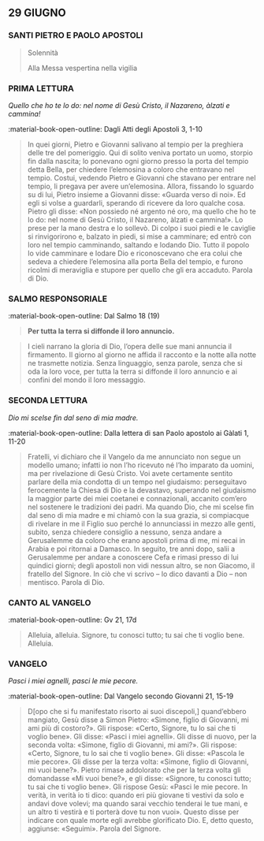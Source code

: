 ## 29 GIUGNO
> 
### SANTI PIETRO E PAOLO APOSTOLI
> 
> Solennità
> 
> Alla Messa vespertina nella vigilia
> 
### PRIMA LETTURA
*Quello che ho te lo do: nel nome di Gesù Cristo, il Nazareno, àlzati e cammina!*

:material-book-open-outline: Dagli Atti degli Apostoli
3, 1-10

> In quei giorni, Pietro e Giovanni salivano al tempio per la preghiera delle tre del pomeriggio. Qui di solito veniva portato un uomo, storpio fin dalla nascita; lo ponevano ogni giorno presso la porta del tempio detta Bella, per chiedere l’elemosina a coloro che entravano nel tempio. Costui, vedendo Pietro e Giovanni che stavano per entrare nel tempio, li pregava per avere un’elemosina. Allora, fissando lo sguardo su di lui, Pietro insieme a Giovanni disse: «Guarda verso di noi». Ed egli si volse a guardarli, sperando di ricevere da loro qualche cosa. Pietro gli disse: «Non possiedo né argento né oro, ma quello che ho te lo do: nel nome di Gesù Cristo, il Nazareno, àlzati e cammina!». Lo prese per la mano destra e lo sollevò. Di colpo i suoi piedi e le caviglie si rinvigorirono e, balzato in piedi, si mise a camminare; ed entrò con loro nel tempio camminando, saltando e lodando Dio. Tutto il popolo lo vide camminare e lodare Dio e riconoscevano che era colui che sedeva a chiedere l’elemosina alla porta Bella del tempio, e furono ricolmi di meraviglia e stupore per quello che gli era accaduto. Parola di Dio.
> 
### SALMO RESPONSORIALE
:material-book-open-outline: Dal Salmo 18 (19)

>**Per tutta la terra si diffonde il loro annuncio.**

> I cieli narrano la gloria di Dio,
> l’opera delle sue mani annuncia il firmamento.
> Il giorno al giorno ne affida il racconto
> e la notte alla notte ne trasmette notizia.
> Senza linguaggio, senza parole,
> senza che si oda la loro voce,
> per tutta la terra si diffonde il loro annuncio
> e ai confini del mondo il loro messaggio.
> 
### SECONDA LETTURA
*Dio mi scelse fin dal seno di mia madre.*

:material-book-open-outline: Dalla lettera di san Paolo apostolo ai Gàlati
1, 11-20

> Fratelli, vi dichiaro che il Vangelo da me annunciato non segue un modello umano; infatti io non l’ho ricevuto né l’ho imparato da uomini, ma per rivelazione di Gesù Cristo. Voi avete certamente sentito parlare della mia condotta di un tempo nel giudaismo: perseguitavo ferocemente la Chiesa di Dio e la devastavo, superando nel giudaismo la maggior parte dei miei coetanei e connazionali, accanito com’ero nel sostenere le tradizioni dei padri. Ma quando Dio, che mi scelse fin dal seno di mia madre e mi chiamò con la sua grazia, si compiacque di rivelare in me il Figlio suo perché lo annunciassi in mezzo alle genti, subito, senza chiedere consiglio a nessuno, senza andare a Gerusalemme da coloro che erano apostoli prima di me, mi recai in Arabia e poi ritornai a Damasco. In seguito, tre anni dopo, salii a Gerusalemme per andare a conoscere Cefa e rimasi presso di lui quindici giorni; degli apostoli non vidi nessun altro, se non Giacomo, il fratello del Signore. In ciò che vi scrivo – lo dico davanti a Dio – non mentisco. Parola di Dio.
> 
### CANTO AL VANGELO
:material-book-open-outline: Gv 21, 17d

> Alleluia, alleluia.
> Signore, tu conosci tutto;
> tu sai che ti voglio bene.
> Alleluia.
> 
### VANGELO
*Pasci i miei agnelli, pasci le mie pecore.*

:material-book-open-outline: Dal Vangelo secondo Giovanni
21, 15-19

> D[opo che si fu manifestato risorto ai suoi discepoli,] quand’ebbero mangiato, Gesù disse a Simon Pietro: «Simone, figlio di Giovanni, mi ami più di costoro?». Gli rispose: «Certo, Signore, tu lo sai che ti voglio bene». Gli disse: «Pasci i miei agnelli». Gli disse di nuovo, per la seconda volta: «Simone, figlio di Giovanni, mi ami?». Gli rispose: «Certo, Signore, tu lo sai che ti voglio bene». Gli disse: «Pascola le mie pecore». Gli disse per la terza volta: «Simone, figlio di Giovanni, mi vuoi bene?». Pietro rimase addolorato che per la terza volta gli domandasse «Mi vuoi bene?», e gli disse: «Signore, tu conosci tutto; tu sai che ti voglio bene». Gli rispose Gesù: «Pasci le mie pecore. In verità, in verità io ti dico: quando eri più giovane ti vestivi da solo e andavi dove volevi; ma quando sarai vecchio tenderai le tue mani, e un altro ti vestirà e ti porterà dove tu non vuoi». Questo disse per indicare con quale morte egli avrebbe glorificato Dio. E, detto questo, aggiunse: «Seguimi». Parola del Signore.